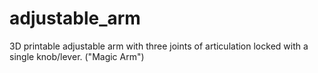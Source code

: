 # adjustable_arm
3D printable adjustable arm with three joints of articulation locked with a single knob/lever. ("Magic Arm")
